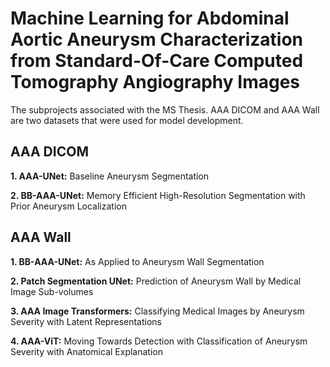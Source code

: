 # Machine Learning for Abdominal Aortic Aneurysm Characterization from Standard-Of-Care Computed Tomography Angiography Images
The subprojects associated with the MS Thesis. AAA DICOM and AAA Wall are two datasets that were used for model development.

## AAA DICOM
**1. AAA-UNet:** Baseline Aneurysm Segmentation

**2. BB-AAA-UNet:** Memory Efficient High-Resolution Segmentation with Prior Aneurysm 
Localization

## AAA Wall
**1. BB-AAA-UNet:** As Applied to Aneurysm Wall Segmentation

**2. Patch Segmentation UNet:** Prediction of Aneurysm Wall by Medical Image Sub-volumes

**3. AAA Image Transformers:** Classifying Medical Images by Aneurysm Severity with 
Latent Representations

**4. AAA-ViT:** Moving Towards Detection with Classification of Aneurysm Severity with
Anatomical Explanation



